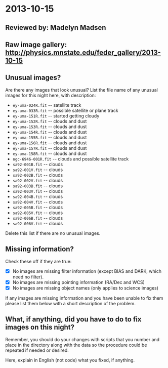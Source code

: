# 2013-10-15

## Reviewed by:   Madelyn Madsen

## Raw image gallery: http://physics.mnstate.edu/feder_gallery/2013-10-15

## Unusual images?

Are there any images that look unusual? List the file name of any unusual images for this night here, with description:

+ `ey-uma-024R.fit` -- satellite track
+ `ey-uma-033R.fit` -- possible satellite or plane track
+ `ey-uma-151R.fit` -- started getting cloudy
+ `ey-uma-152R.fit` -- clouds and dust
+ `ey-uma-153R.fit` -- clouds and dust
+ `ey-uma-154R.fit` -- clouds and dust
+ `ey-uma-155R.fit` -- clouds and dust
+ `ey-uma-156R.fit` -- clouds and dust
+ `ey-uma-157R.fit` -- clouds and dust
+ `ey-uma-158R.fit` -- clouds and dust
+ `ngc-6946-001R.fit` -- clouds and possible satellite track
+ `sa92-001B.fit` -- clouds
+ `sa92-001V.fit` -- clouds
+ `sa92-002B.fit` -- clouds
+ `sa92-002V.fit` -- clouds
+ `sa92-003B.fit` -- clouds
+ `sa92-003V.fit` -- clouds
+ `sa92-004B.fit` -- clouds
+ `sa92-004V.fit` -- clouds
+ `sa92-005B.fit` -- clouds
+ `sa92-005V.fit` -- clouds
+ `sa92-006B.fit` -- clouds
+ `sa92-006V.fit` -- clouds

Delete this list if there are no unusual images.

## Missing information?

Check these off if they are true:

- [x] No images are missing filter information (except BIAS and DARK, which need no filter).
- [x] No images are missing pointing information (RA/Dec and WCS)
- [x] No images are missing object names (only applies to science images)

If any images are missing information and you have been unable to fix them please list
them below with a short description of the problem.


## What, if anything, did you have to do to fix images on this night?

Remember, you should do your changes with scripts that you number and place in the
directory along with the data so the procedure could be repeated if needed or
desired.

Here, explain in English (not code) what you fixed, if anything.

